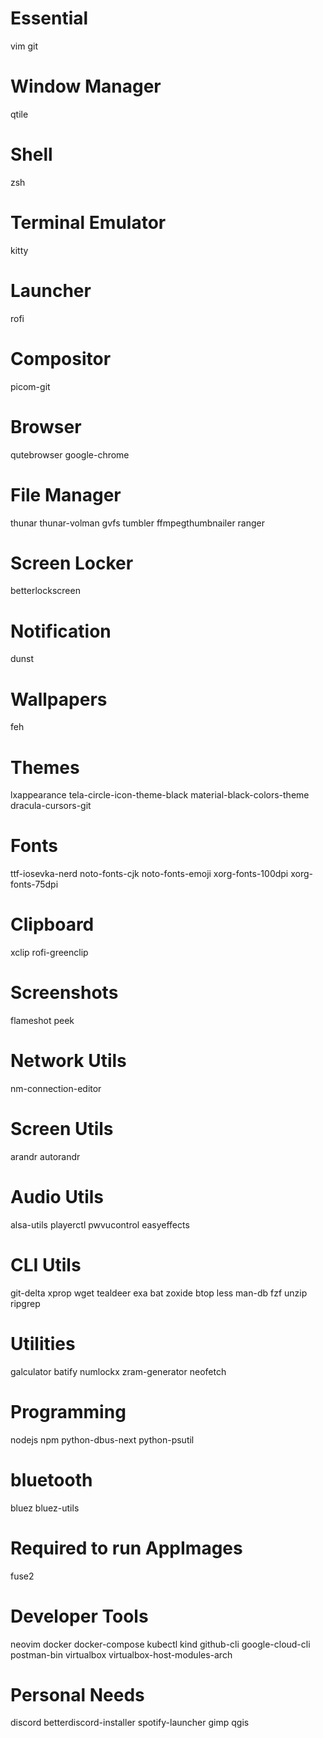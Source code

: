 # Essential
vim
git

# Window Manager
qtile

# Shell
zsh

# Terminal Emulator
kitty

# Launcher
rofi

# Compositor
picom-git

# Browser
qutebrowser
google-chrome

# File Manager
thunar
thunar-volman
gvfs
tumbler
ffmpegthumbnailer
ranger

# Screen Locker
betterlockscreen

# Notification
dunst

# Wallpapers
feh

# Themes
lxappearance
tela-circle-icon-theme-black
material-black-colors-theme
dracula-cursors-git

# Fonts
ttf-iosevka-nerd
noto-fonts-cjk
noto-fonts-emoji
xorg-fonts-100dpi
xorg-fonts-75dpi

# Clipboard
xclip
rofi-greenclip

# Screenshots
flameshot
peek

# Network Utils
nm-connection-editor

# Screen Utils
arandr
autorandr

# Audio Utils
alsa-utils
playerctl
pwvucontrol
easyeffects

# CLI Utils
git-delta
xprop
wget
tealdeer
exa
bat
zoxide
btop
less
man-db
fzf
unzip
ripgrep

# Utilities
galculator
batify
numlockx
zram-generator
neofetch

# Programming
nodejs
npm
python-dbus-next
python-psutil

# bluetooth
bluez
bluez-utils

# Required to run AppImages
fuse2

# Developer Tools
neovim
docker
docker-compose
kubectl
kind
github-cli
google-cloud-cli
postman-bin
virtualbox
virtualbox-host-modules-arch

# Personal Needs
discord
betterdiscord-installer
spotify-launcher
gimp
qgis
